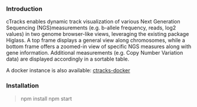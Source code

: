 ### Introduction

cTracks enables dynamic track visualization of various Next Generation Sequencing (NGS)measurements (e.g. b-allele frequency, reads, log2 values) in two genome browser-like views, leveraging the existing package Higlass. A top frame displays a general view along chromosomes, while a bottom frame offers a zoomed-in view of specific NGS measures along with gene information. Additional measurements (e.g. Copy Number Variation data) are displayed accordingly in a sortable table.

A docker instance is also available: [ctracks-docker](https://github.com/visdesignlab/ctracks-docker)  


### Installation

 > npm install
 > npm start

 



